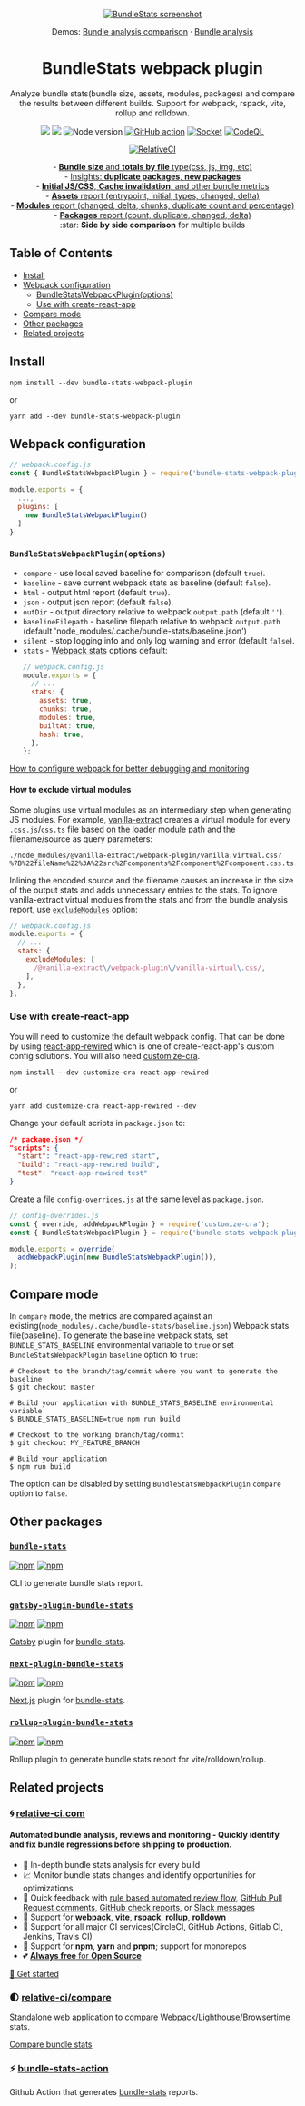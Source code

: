<p align="center">
  <a href="https://relative-ci.com/bundle-analyzer/bundle-stats/demo/bundle-analysis-comparison" target="_blank"><img alt="BundleStats screenshot" src="https://raw.githubusercontent.com/relative-ci/bundle-stats/master/bundle-stats.gif"/></a>
</p>
<p align="center">
  Demos:
  <a href="https://relative-ci.com/bundle-analyzer/bundle-stats/demo/bundle-analysis-comparison" target="_blank">Bundle analysis comparison</a> ·
  <a href="https://relative-ci.com/bundle-analyzer/bundle-stats/demo/bundle-analysis" target="_blank">Bundle analysis</a>
</p>
<h1 align="center">BundleStats webpack plugin</h1>
<p align="center">
  Analyze bundle stats(bundle size, assets, modules, packages) and compare the results between different builds. Support for webpack, rspack, vite, rollup and rolldown.
</p>
<p align="center">
  <a href="https://www.npmjs.com/package/bundle-stats-webpack-plugin"><img src="https://img.shields.io/npm/v/bundle-stats-webpack-plugin.svg" /></a>
  <a href="https://www.npmjs.com/package/bundle-stats-webpack-plugin"><img src="https://img.shields.io/npm/dm/bundle-stats-webpack-plugin.svg" /></a>
  <img src="https://img.shields.io/node/v/bundle-stats-webpack-plugin.svg" alt="Node version" />
  <a href="https://github.com/relative-ci/bundle-stats/actions/workflows/ci.yml"><img alt="GitHub action" src="https://github.com/relative-ci/bundle-stats/actions/workflows/ci.yml/badge.svg" /></a>
  <a href="https://socket.dev/npm/package/bundle-stats-webpack-plugin/overview"><img alt="Socket" src="https://socket.dev/api/badge/npm/package/bundle-stats-webpack-plugin" /></a>
  <a href="https://github.com/relative-ci/bundle-stats/actions/workflows/codeql.yml"><img alt="CodeQL" src="https://github.com/relative-ci/bundle-stats/actions/workflows/codeql.yml/badge.svg"/></a>
</p>
<p align="center">
  <a href="https://app.relative-ci.com/projects/V1bXuieJbYttHCS75L8G"><img src="https://badges.relative-ci.com/badges/V1bXuieJbYttHCS75L8G?branch=master" alt="RelativeCI"></a>
</p>
<p align="center">
- <a href="https://relative-ci.com/bundle-analyzer/bundle-stats/demo/bundle-analysis-comparison#/"><strong>Bundle size</strong> and <strong>totals by file</strong> type(css, js, img, etc)</a><br />
- <a href="https://relative-ci.com/bundle-analyzer/bundle-stats/demo/bundle-analysis-comparison#/">Insights: <strong>duplicate packages</strong>, <strong>new packages</strong></a><br />
- <a href="https://relative-ci.com/bundle-analyzer/bundle-stats/demo/bundle-analysis-comparison#/"><strong>Initial JS/CSS</strong>, <strong>Cache invalidation</strong>, and other bundle metrics</a><br />
- <a href="https://relative-ci.com/bundle-analyzer/bundle-stats/demo/bundle-analysis-comparison#/assets"><strong>Assets</strong> report (entrypoint, initial, types, changed, delta)</a><br />
- <a href="https://relative-ci.com/bundle-analyzer/bundle-stats/demo/bundle-analysis-comparison#/modules"><strong>Modules</strong> report (changed, delta, chunks, duplicate count and percentage)</a><br />
- <a href="https://relative-ci.com/bundle-analyzer/bundle-stats/demo/bundle-analysis-comparison#/packages"><strong>Packages</strong> report (count, duplicate, changed, delta)</a><br />
:star: <strong>Side by side comparison</strong> for multiple builds
</p>

## Table of Contents
- [Install](#install)
- [Webpack configuration](#webpack-configuration)
  - [BundleStatsWebpackPlugin(options)](#bundlestatswebpackpluginoptions)
  - [Use with create-react-app](#use-with-create-react-app)
- [Compare mode](#compare-mode)
- [Other packages](#other-packages)
- [Related projects](#related-projects)

## Install

```shell
npm install --dev bundle-stats-webpack-plugin
```

or

```shell
yarn add --dev bundle-stats-webpack-plugin
```

## Webpack configuration

```js
// webpack.config.js
const { BundleStatsWebpackPlugin } = require('bundle-stats-webpack-plugin');

module.exports = {
  ...,
  plugins: [
    new BundleStatsWebpackPlugin()
  ]
}
```
### `BundleStatsWebpackPlugin(options)`

- `compare` - use local saved baseline for comparison (default `true`).
- `baseline` - save current webpack stats as baseline (default `false`).
- `html` - output html report (default `true`).
- `json` - output json report (default `false`).
- `outDir` - output directory relative to webpack `output.path` (default `''`).
- `baselineFilepath` - baseline filepath relative to webpack `output.path` (default 'node_modules/.cache/bundle-stats/baseline.json')
- `silent` - stop logging info and only log warning and error (default `false`).
- `stats` - [Webpack stats](https://webpack.js.org/configuration/stats) options
  default:
  ```js
  // webpack.config.js
  module.exports = {
    // ...
    stats: {
      assets: true,
      chunks: true,
      modules: true,
      builtAt: true,
      hash: true,
    },
  };
  ```

[How to configure webpack for better debugging and monitoring](https://relative-ci.com/documentation/guides/webpack-config)

#### How to exclude virtual modules

Some plugins use virtual modules as an intermediary step when generating JS modules. For example, [vanilla-extract](https://github.com/vanilla-extract-css/vanilla-extract) creates a virtual module for every `.css.js`/`css.ts` file based on the loader module path and the filename/source as query parameters:

```
./node_modules/@vanilla-extract/webpack-plugin/vanilla.virtual.css?%7B%22fileName%22%3A%22src%2Fcomponents%2Fcomponent%2Fcomponent.css.ts.vanilla.css%22%2C%22source%22%3A%22...%22%7D
```

Inlining the encoded source and the filename causes an increase in the size of the output stats and adds unnecessary entries to the stats. To ignore vanilla-extract virtual modules from the stats and from the bundle analysis report, use [`excludeModules`](https://webpack.js.org/configuration/stats/#statsexcludemodules) option:


```js
// webpack.config.js
module.exports = {
  // ...
  stats: {
    excludeModules: [
      /@vanilla-extract\/webpack-plugin\/vanilla-virtual\.css/,
    ],
  },
};
```

### Use with create-react-app

You will need to customize the default webpack config. That can be done by using [react-app-rewired](https://github.com/timarney/react-app-rewired) which is one of create-react-app's custom config solutions. You will also need [customize-cra](https://github.com/arackaf/customize-cra).

```shell
npm install --dev customize-cra react-app-rewired
```

or

```shell
yarn add customize-cra react-app-rewired --dev
```

Change your default scripts in `package.json` to:

```json
/* package.json */
"scripts": {
  "start": "react-app-rewired start",
  "build": "react-app-rewired build",
  "test": "react-app-rewired test"
}
```

Create a file `config-overrides.js` at the same level as `package.json`.

```js
// config-overrides.js
const { override, addWebpackPlugin } = require('customize-cra');
const { BundleStatsWebpackPlugin } = require('bundle-stats-webpack-plugin');

module.exports = override(
  addWebpackPlugin(new BundleStatsWebpackPlugin()),
);
```

## Compare mode

In `compare` mode, the metrics are compared against an existing(`node_modules/.cache/bundle-stats/baseline.json`) Webpack stats file(baseline). To generate the baseline webpack stats, set `BUNDLE_STATS_BASELINE` environmental variable to `true` or set `BundleStatsWebpackPlugin` `baseline` option to `true`:

```shell
# Checkout to the branch/tag/commit where you want to generate the baseline
$ git checkout master

# Build your application with BUNDLE_STATS_BASELINE environmental variable
$ BUNDLE_STATS_BASELINE=true npm run build

# Checkout to the working branch/tag/commit
$ git checkout MY_FEATURE_BRANCH

# Build your application
$ npm run build
```

The option can be disabled by setting `BundleStatsWebpackPlugin` `compare` option to `false`.

## Other packages

### [`bundle-stats`](https://github.com/relative-ci/bundle-stats/tree/master/packages/cli)

[![npm](https://img.shields.io/npm/v/bundle-stats)](https://www.npmjs.com/package/bundle-stats) [![npm](https://img.shields.io/npm/dm/bundle-stats)](https://www.npmjs.com/package/bundle-stats)

CLI to generate bundle stats report.

### [`gatsby-plugin-bundle-stats`](https://github.com/relative-ci/bundle-stats/tree/master/packages/gatsby-plugin)

[![npm](https://img.shields.io/npm/v/gatsby-plugin-bundle-stats)](https://www.npmjs.com/package/gatsby-plugin-bundle-stats) [![npm](https://img.shields.io/npm/dm/gatsby-plugin-bundle-stats)](https://www.npmjs.com/package/gatsby-plugin-bundle-stats)

[Gatsby](https://www.gatsbyjs.org) plugin for [bundle-stats](https://github.com/relative-ci/bundle-stats/tree/master/packages/webpack-plugin).

### [`next-plugin-bundle-stats`](https://github.com/relative-ci/bundle-stats/tree/master/packages/next-plugin)

[![npm](https://img.shields.io/npm/v/next-plugin-bundle-stats)](https://www.npmjs.com/package/next-plugin-bundle-stats) [![npm](https://img.shields.io/npm/dm/next-plugin-bundle-stats)](https://www.npmjs.com/package/next-plugin-bundle-stats)

[Next.js](https://nextjs.org) plugin for [bundle-stats](https://github.com/relative-ci/bundle-stats/tree/master/packages/webpack-plugin).

### [`rollup-plugin-bundle-stats`](https://github.com/relative-ci/bundle-stats/tree/master/packages/rollup-plugin)

[![npm](https://img.shields.io/npm/v/rollup-plugin-bundle-stats)](https://www.npmjs.com/package/rollup-plugin-bundle-stats) [![npm](https://img.shields.io/npm/dm/rollup-plugin-bundle-stats)](https://www.npmjs.com/package/rollup-plugin-bundle-stats)

Rollup plugin to generate bundle stats report for vite/rolldown/rollup.

## Related projects

### :cyclone: [relative-ci.com](https://relative-ci.com?utm_medium=bundle-stats-webpack-plugin)

#### Automated bundle analysis, reviews and monitoring - Quickly identify and fix bundle regressions before shipping to production.

- :crystal_ball: In-depth bundle stats analysis for every build
- :chart_with_upwards_trend: Monitor bundle stats changes and identify opportunities for optimizations
- :bell: Quick feedback with [rule based automated review flow](https://relative-ci.com/documentation/setup/configure/integrations/github-commit-status-review?utm_medium=bundle-stats-webpack-plugin), [GitHub Pull Request comments](https://relative-ci.com/documentation/setup/configure/integrations/github-pull-request-comment?utm_medium=bundle-stats-webpack-plugin), [GitHub check reports](https://relative-ci.com/documentation/setup/configure/integrations/github-check-report?utm_medium=bundle-stats-webpack-plugin), or [Slack messages](https://relative-ci.com/documentation/setup/configure/integrations/slack-notification?utm_medium=bundle-stats-webpack-plugin)
- :wrench: Support for **webpack**, **vite**, **rspack**, **rollup**, **rolldown**
- :hammer: Support for all major CI services(CircleCI, GitHub Actions, Gitlab CI, Jenkins, Travis CI)
- :nut_and_bolt: Support for **npm**, **yarn** and **pnpm**; support for monorepos
- :two_hearts: [**Always free** for **Open Source**](https://relative-ci.com/open-source?utm_medium=bundle-stats-webpack-plugin)

[:rocket: Get started](https://relative-ci.com?utm_medium=bundle-stats-webpack-plugin)

### :first_quarter_moon: [relative-ci/compare](https://compare.relative-ci.com)

Standalone web application to compare Webpack/Lighthouse/Browsertime stats.

[Compare bundle stats](https://compare.relative-ci.com)

### :zap: [bundle-stats-action](https://github.com/vio/bundle-stats-action)

Github Action that generates [bundle-stats](https://github.com/relative-ci/bundle-stats) reports.

